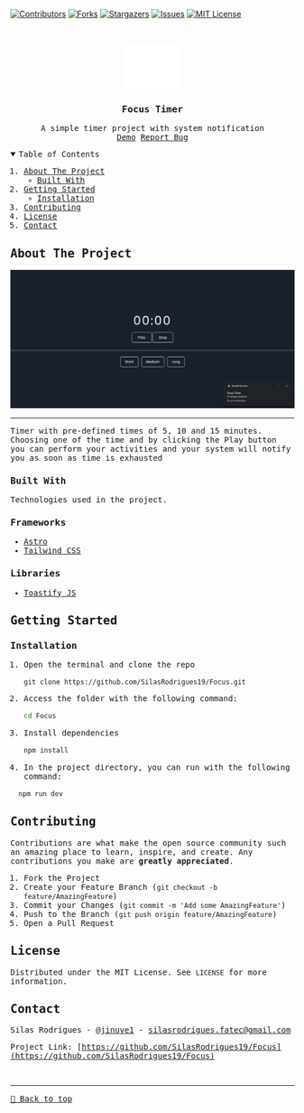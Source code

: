 [![Contributors][contributors-shield]][contributors-url]
[![Forks][forks-shield]][forks-url]
[![Stargazers][stars-shield]][stars-url]
[![Issues][issues-shield]][issues-url]
[![MIT License][license-shield]][license-url]

<!-- PROJECT LOGO -->
<br />
<samp>
<p align="center">
  <a href="https://github.com/SilasRodrigues19/Focus">
    <img src="./public/favicon.svg" alt="Logo" width="100" height="80">
  </a>

  <h3 align="center">Focus Timer</h3>

  <p align="center">
    A simple timer project with system notification
    <br />
    <a href="https://focus-x.vercel.app/">Demo</a>
    <a href="https://github.com/SilasRodrigues19/Focus/issues">Report Bug</a>
  </p>
</p>

<!-- TABLE OF CONTENTS -->
<details open="open">
  <summary>Table of Contents</summary>
  <ol>
    <li>
      <a href="#about-the-project">About The Project</a>
      <ul>
        <li><a href="#built-with">Built With</a></li>
      </ul>
    </li>
    <li>
      <a href="#getting-started">Getting Started</a>
      <ul>
        <li><a href="#installation">Installation</a></li>
      </ul>
    </li>
    <li><a href="#contributing">Contributing</a></li>
    <li><a href="#license">License</a></li>
    <li><a href="#contact">Contact</a></li>
  </ol>
</details>

<!-- ABOUT THE PROJECT -->

## About The Project

[![Preview][product-screenshot]](#)<hr>

Timer with pre-defined times of 5, 10 and 15 minutes. Choosing one of the time and by clicking the Play button you can perform your activities and your system will notify you as soon as time is exhausted

### Built With

Technologies used in the project.

### Frameworks

- [Astro](https://astro.build/)
- [Tailwind CSS](https://tailwindcss.com)

### Libraries

- [Toastify JS](https://apvarun.github.io/toastify-js/)

<!-- GETTING STARTED -->

## Getting Started

### Installation

1. Open the terminal and clone the repo
   ```git
   git clone https://github.com/SilasRodrigues19/Focus.git
   ```
2. Access the folder with the following command: 
    ```sh
    cd Focus
    ```
3. Install dependencies
   ```sh
   npm install
   ```
4. In the project directory, you can run with the following command:

  ```sh
    npm run dev
  ```

<!-- CONTRIBUTING -->

## Contributing

Contributions are what make the open source community such an amazing place to learn, inspire, and create. Any contributions you make are **greatly appreciated**.

1. Fork the Project
2. Create your Feature Branch (`git checkout -b feature/AmazingFeature`)
3. Commit your Changes (`git commit -m 'Add some AmazingFeature'`)
4. Push to the Branch (`git push origin feature/AmazingFeature`)
5. Open a Pull Request

<!-- LICENSE -->

## License

Distributed under the MIT License. See `LICENSE` for more information.

<!-- CONTACT -->

## Contact

Silas Rodrigues - [@jinuye1](https://twitter.com/jinuye1) - silasrodrigues.fatec@gmail.com

Project Link: [https://github.com/SilasRodrigues19/Focus](https://github.com/SilasRodrigues19/Focus) <br>

<!-- MARKDOWN LINKS & IMAGES -->
<!-- https://www.markdownguide.org/basic-syntax/#reference-style-links -->

[contributors-shield]: https://img.shields.io/github/contributors/SilasRodrigues19/Focus.svg?style=for-the-badge
[contributors-url]: https://github.com/SilasRodrigues19/Focus/graphs/contributors
[forks-shield]: https://img.shields.io/github/forks/SilasRodrigues19/Focus.svg?style=for-the-badge
[forks-url]: https://github.com/SilasRodrigues19/Focus/network/members
[stars-shield]: https://img.shields.io/github/stars/SilasRodrigues19/Focus.svg?style=for-the-badge
[stars-url]: https://github.com/SilasRodrigues19/Focus/stargazers
[issues-shield]: https://img.shields.io/github/issues/SilasRodrigues19/Focus.svg?style=for-the-badge
[issues-url]: https://github.com/SilasRodrigues19/Focus/issues
[license-shield]: https://img.shields.io/github/license/SilasRodrigues19/Focus.svg?style=for-the-badge
[license-url]: https://github.com/SilasRodrigues19/Focus/blob/master/LICENSE
[license-url]: https://github.com/SilasRodrigues19/Focus/blob/master/LICENSE.txt
[product-screenshot]: ./public/screenshots/preview.png

<br><hr>
[🔼 Back to top](#Focus-Timer)